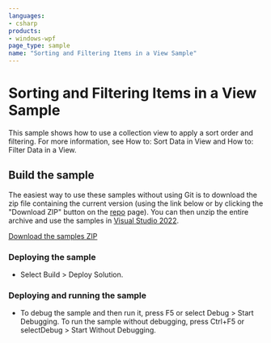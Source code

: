 ```yaml
---
languages:
- csharp
products:
- windows-wpf
page_type: sample
name: "Sorting and Filtering Items in a View Sample"
---
```


# Sorting and Filtering Items in a View Sample
This sample shows how to use a collection view to apply a sort order and filtering. For more information, see How to: Sort Data in View and How to: Filter Data in a View.

## Build the sample
The easiest way to use these samples without using Git is to download the zip file containing the current version (using the link below or by clicking the "Download ZIP" button on the [repo](https://github.com/microsoft/WPF-Samples?tab=readme-ov-file) page). You can then unzip the entire archive and use the samples in [Visual Studio 2022](https://www.visualstudio.com/wpf-vs).

[Download the samples ZIP](../../archive/main.zip)

### Deploying the sample
- Select Build > Deploy Solution. 

### Deploying and running the sample
- To debug the sample and then run it, press F5 or select Debug >  Start Debugging. To run the sample without debugging, press Ctrl+F5 or selectDebug > Start Without Debugging. 


